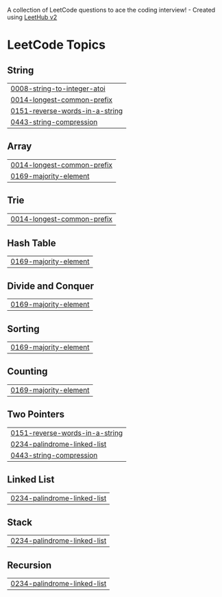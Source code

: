 A collection of LeetCode questions to ace the coding interview! - Created using [LeetHub v2](https://github.com/arunbhardwaj/LeetHub-2.0)
<!---LeetCode Topics Start-->
# LeetCode Topics
## String
|  |
| ------- |
| [0008-string-to-integer-atoi](https://github.com/Subh09-sk/leetcode/tree/master/0008-string-to-integer-atoi) |
| [0014-longest-common-prefix](https://github.com/Subh09-sk/leetcode/tree/master/0014-longest-common-prefix) |
| [0151-reverse-words-in-a-string](https://github.com/Subh09-sk/leetcode/tree/master/0151-reverse-words-in-a-string) |
| [0443-string-compression](https://github.com/Subh09-sk/leetcode/tree/master/0443-string-compression) |
## Array
|  |
| ------- |
| [0014-longest-common-prefix](https://github.com/Subh09-sk/leetcode/tree/master/0014-longest-common-prefix) |
| [0169-majority-element](https://github.com/Subh09-sk/leetcode/tree/master/0169-majority-element) |
## Trie
|  |
| ------- |
| [0014-longest-common-prefix](https://github.com/Subh09-sk/leetcode/tree/master/0014-longest-common-prefix) |
## Hash Table
|  |
| ------- |
| [0169-majority-element](https://github.com/Subh09-sk/leetcode/tree/master/0169-majority-element) |
## Divide and Conquer
|  |
| ------- |
| [0169-majority-element](https://github.com/Subh09-sk/leetcode/tree/master/0169-majority-element) |
## Sorting
|  |
| ------- |
| [0169-majority-element](https://github.com/Subh09-sk/leetcode/tree/master/0169-majority-element) |
## Counting
|  |
| ------- |
| [0169-majority-element](https://github.com/Subh09-sk/leetcode/tree/master/0169-majority-element) |
## Two Pointers
|  |
| ------- |
| [0151-reverse-words-in-a-string](https://github.com/Subh09-sk/leetcode/tree/master/0151-reverse-words-in-a-string) |
| [0234-palindrome-linked-list](https://github.com/Subh09-sk/leetcode/tree/master/0234-palindrome-linked-list) |
| [0443-string-compression](https://github.com/Subh09-sk/leetcode/tree/master/0443-string-compression) |
## Linked List
|  |
| ------- |
| [0234-palindrome-linked-list](https://github.com/Subh09-sk/leetcode/tree/master/0234-palindrome-linked-list) |
## Stack
|  |
| ------- |
| [0234-palindrome-linked-list](https://github.com/Subh09-sk/leetcode/tree/master/0234-palindrome-linked-list) |
## Recursion
|  |
| ------- |
| [0234-palindrome-linked-list](https://github.com/Subh09-sk/leetcode/tree/master/0234-palindrome-linked-list) |
<!---LeetCode Topics End-->